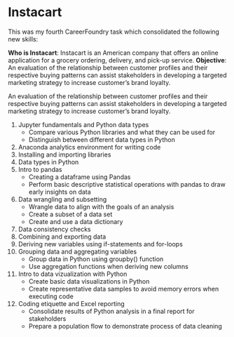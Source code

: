# Instacart

This was my fourth CareerFoundry task which consolidated the following new skills:

**Who is Instacart**: Instacart is an American company that offers an online application for a grocery ordering,
delivery, and pick-up service.
**Objective**: An evaluation of the relationship between customer profiles and their respective buying patterns can assist 
stakeholders in developing a targeted marketing strategy to increase customer’s brand loyalty.

An evaluation of the relationship between customer profiles and their respective buying patterns can assist 
stakeholders in developing a targeted marketing strategy to increase customer’s brand loyalty.

1. Jupyter fundamentals and Python data types 
   - Compare various Python libraries and what they can be used for
   - Distinguish between different data types in Python
3. Anaconda analytics environment for writing code
4. Installing and importing libraries
5. Data types in Python
6. Intro to pandas
   - Creating a dataframe using Pandas
   - Perform basic descriptive statistical operations with pandas to draw early insights on data
7. Data wrangling and subsetting
   - Wrangle data to align with the goals of an analysis
   - Create a subset of a data set
   - Create and use a data dictionary 
8. Data consistency checks
9. Combining and exporting data
10. Deriving new variables using if-statements and for-loops
11. Grouping data and aggregating variables
    - Group data in Python using groupby() function
    - Use aggregation functions when deriving new columns
12. Intro to data vizualization with Python
    - Create basic data visualizations in Python
    - Create representative data samples to avoid memory errors when executing code 
13. Coding etiquette and Excel reporting
    - Consolidate results of Python analysis in a final report for stakeholders
    - Prepare a population flow to demonstrate process of data cleaning

